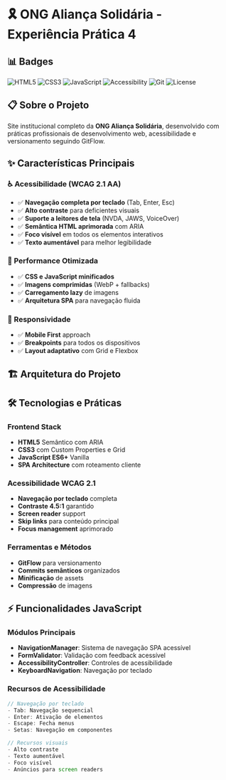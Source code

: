 # 🎗️ ONG Aliança Solidária - Experiência Prática 4

## 📊 Badges
![HTML5](https://img.shields.io/badge/HTML5-Semantic%20HTML-E34F26?logo=html5)
![CSS3](https://img.shields.io/badge/CSS3-Modular%20CSS-1572B6?logo=css3)
![JavaScript](https://img.shields.io/badge/JavaScript-Vanilla%20ES6%2B-F7DF1E?logo=javascript)
![Accessibility](https://img.shields.io/badge/Accessibility-WCAG%202.1%20AA-007ACC)
![Git](https://img.shields.io/badge/Git-GitFlow-F05032?logo=git)
![License](https://img.shields.io/badge/License-MIT-green)

## 📋 Sobre o Projeto
Site institucional completo da **ONG Aliança Solidária**, desenvolvido com práticas profissionais de desenvolvimento web, acessibilidade e versionamento seguindo GitFlow.

## ✨ Características Principais

### ♿ Acessibilidade (WCAG 2.1 AA)
- ✅ **Navegação completa por teclado** (Tab, Enter, Esc)
- ✅ **Alto contraste** para deficientes visuais
- ✅ **Suporte a leitores de tela** (NVDA, JAWS, VoiceOver)
- ✅ **Semântica HTML aprimorada** com ARIA
- ✅ **Foco visível** em todos os elementos interativos
- ✅ **Texto aumentável** para melhor legibilidade

### 🚀 Performance Otimizada
- ✅ **CSS e JavaScript minificados**
- ✅ **Imagens comprimidas** (WebP + fallbacks)
- ✅ **Carregamento lazy** de imagens
- ✅ **Arquitetura SPA** para navegação fluida

### 📱 Responsividade
- ✅ **Mobile First** approach
- ✅ **Breakpoints** para todos os dispositivos
- ✅ **Layout adaptativo** com Grid e Flexbox

## 🏗️ Arquitetura do Projeto


## 🛠️ Tecnologias e Práticas

### Frontend Stack
- **HTML5** Semântico com ARIA
- **CSS3** com Custom Properties e Grid
- **JavaScript ES6+** Vanilla
- **SPA Architecture** com roteamento cliente

### Acessibilidade WCAG 2.1
- **Navegação por teclado** completa
- **Contraste 4.5:1** garantido
- **Screen reader** support
- **Skip links** para conteúdo principal
- **Focus management** aprimorado

### Ferramentas e Métodos
- **GitFlow** para versionamento
- **Commits semânticos** organizados
- **Minificação** de assets
- **Compressão** de imagens

## ⚡ Funcionalidades JavaScript

### Módulos Principais
- **NavigationManager**: Sistema de navegação SPA acessível
- **FormValidator**: Validação com feedback acessível
- **AccessibilityController**: Controles de acessibilidade
- **KeyboardNavigation**: Navegação por teclado

### Recursos de Acessibilidade
```javascript
// Navegação por teclado
- Tab: Navegação sequencial
- Enter: Ativação de elementos
- Escape: Fecha menus
- Setas: Navegação em componentes

// Recursos visuais
- Alto contraste
- Texto aumentável
- Foco visível
- Anúncios para screen readers

